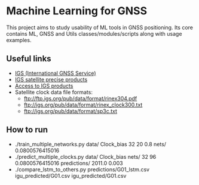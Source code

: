 # Machine Learning for GNSS
This project aims to study usability of ML tools in GNSS positioning. Its core contains ML, GNSS and Utils classes/modules/scripts along with usage examples.

## Useful links
* [IGS (International GNSS Service)](http://www.igs.org/)
* [IGS satellite precise products](http://www.igs.org/products)
* [Access to IGS products](https://kb.igs.org/hc/en-us/articles/115003935351)
* Satellite clock data file formats:
    * ftp://ftp.igs.org/pub/data/format/rinex304.pdf
    * ftp://igs.org/pub/data/format/rinex_clock300.txt
    * ftp://igs.org/pub/data/format/sp3c.txt

## How to run
* ./train_multiple_networks.py data/ Clock_bias 32 20 0.8 nets/ 0.0800576415016
* ./predict_multiple_clocks.py data/ Clock_bias nets/ 32 96 0.0800576415016 predictions/ 2011.0 0.003
* ./compare_lstm_to_others.py predictions/G01_lstm.csv igu_predicted/G01.csv igu_predicted/G01.csv 